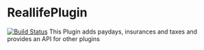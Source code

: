 ReallifePlugin
==============
[![Build Status](http://ci.static-interface.de/job/ReallifePlugin/badge/icon)](http://ci.static-interface.de/job/ReallifePlugin/)
This Plugin adds paydays, insurances and taxes and provides an API for other plugins
